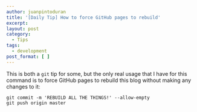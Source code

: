 ```yaml
---
author: juanpintoduran
title: '[Daily Tip] How to force GitHub pages to rebuild'
excerpt:
layout: post
category:
  - Tips
tags:
  - development
post_format: [ ]
---
```


This is both a `git` tip for some, but the only real usage that I have for this command is to force GitHub pages to rebuild this blog without making any changes to it:

```
git commit -m 'REBUILD ALL THE THINGS!' --allow-empty
git push origin master
```
